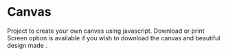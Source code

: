 # Canvas
Project to create your own canvas using javascript.
Download or print Screen option is available if you  wish to download the canvas  and beautiful design made .
